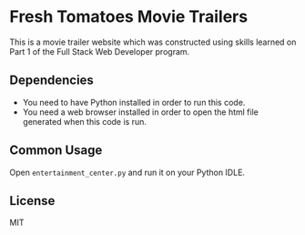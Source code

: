 # Fresh Tomatoes Movie Trailers
This is a movie trailer website which was constructed using skills learned on Part 1 of the Full Stack Web Developer program.

## Dependencies
* You need to have Python installed in order to run this code.
* You need a web browser installed in order to open the html file generated when this code is run.

## Common Usage
Open `entertainment_center.py` and run it on your Python IDLE.

License
----

MIT
